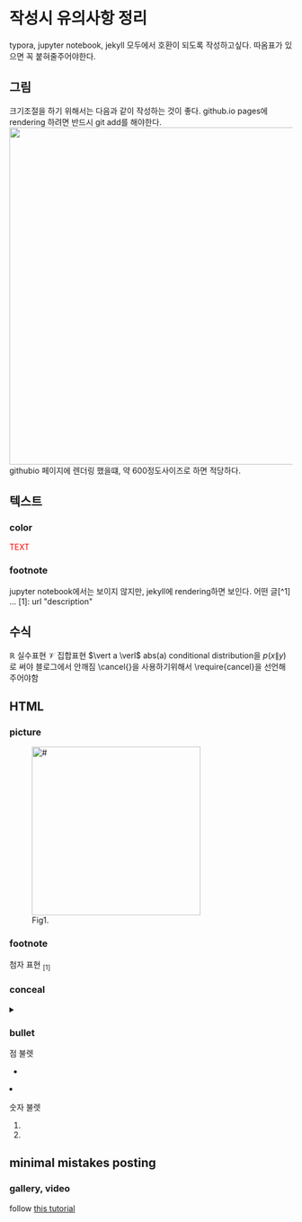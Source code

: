 # 작성시 유의사항 정리
typora, jupyter notebook, jekyll 모두에서 호환이 되도록 작성하고싶다.
따옴표가 있으면 꼭 붙혀줄주어야한다. 

## 그림 
크기조절을 하기 위해서는 다음과 같이 작성하는 것이 좋다.
github.io pages에 rendering 하려면 반드시 git add를 해야한다.
<img src="URL" width="600"> 
githubio 페이지에 렌더링 했을떄, 약 600정도사이즈로 하면 적당하다.

## 텍스트
### color
<span style="color:red"> TEXT </span>

### footnote
jupyter notebook에서는 보이지 않지만, jekyll에 rendering하면 보인다. 
어떤 글[^1] 
...
[1]: url "description"


## 수식
$\mathbb{R}$ 실수표현
$\mathcal{V}$ 집합표현
$\vert a  \verl$ abs(a)
conditional distribution을 $p(x\|y)$ 로 써야 블로그에서 안깨짐
\cancel{}을 사용하기위해서 \require{cancel}을 선언해 주어야함


## HTML
### picture
<figure>
  <img src="address" width="300" title="#">
  <figcaption> Fig1. </figcaption>
</figure>

### footnote 
첨자 표현 <sub>[1]</sub>

### conceal
<details> <summary> </summary>
내용이 들어간다.
</details>

### bullet
점 불렛
<ul>
  <li> </ul>
  <li> </ul>
</ul>

숫자 불렛
<ol>
  <li> </ul>
  <li> </ul>
</ol>

## minimal mistakes posting
### gallery, video
follow [this tutorial](https://mmistakes.github.io/minimal-mistakes/docs/helpers/#gallery)




